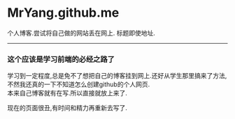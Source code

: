 # MrYang.github.me
个人博客.尝试将自己做的网站丢在网上. 标题即使地址.
************************  
### 这个应该是学习前端的必经之路了
学习到一定程度,总是免不了想把自己的博客挂到网上.还好从学生那里搞来了方法,不然我还真的一下不知道怎么创建github的个人网页.  
本来自己博客就有在写.所以直接就放上来了.  

现在的页面很丑,有时间和精力再重新去写了.
